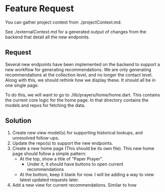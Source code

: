 # Feature Request

You can gather project context from ./projectContext.md.

See ./externalContext.md for a generated output of changes from the backend that detail all the new endpoints.

## Request

Several new endpoints have been implemented on the backend to support a new workflow for generating recommendations. We are only generating recommendations at the collection level, and no longer the contact level. Along with this, we should rethink how we display these. It should all be in one single page.

To do this, we will want to go to ./lib/prayers/home/home.dart. This contains the current core logic for the home page. In that directory contains the models and repos for fetching the data.

## Solution

1. Create new view model(s) for supporting historical lookups, and unresolved follow-ups.
2. Update the repo(s) to support the new endpoints.
3. Create a new home page (This should be its own file). This new home page should follow a simple pattern:
   - At the top, show a title of "Paper Prayer".
      - Under it, it should have buttons to open current recommendations
   - At the bottom, keep it blank for now. I will be adding a way to view latest updated requests later.
4. Add a new view for current recommendations. Similar to how 
